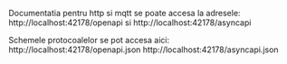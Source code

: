 Documentatia pentru http si mqtt se poate accesa la adresele:
http://localhost:42178/openapi si http://localhost:42178/asyncapi

Schemele protocoalelor se pot accesa aici:
http://localhost:42178/openapi.json 
http://localhost:42178/asyncapi.json